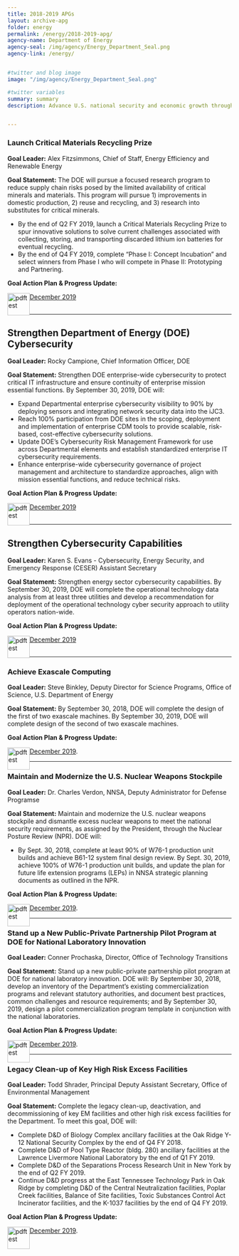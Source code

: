 ```yaml
---
title: 2018-2019 APGs
layout: archive-apg
folder: energy
permalink: /energy/2018-2019-apg/
agency-name: Department of Energy
agency-seal: /img/agency/Energy_Department_Seal.png
agency-link: /energy/


#twitter and blog image
image: "/img/agency/Energy_Department_Seal.png"

#twitter variables
summary: summary
description: Advance U.S. national security and economic growth through scientific and technological innovation to promote affordable and reliable energy through market solutions.


---
```


<h3>Launch Critical Materials Recycling Prize</h3>
<b>Goal Leader:</b> Alex Fitzsimmons, Chief of Staff, Energy Efficiency and Renewable Energy</p>
<p><b>Goal Statement:</b> The DOE will pursue a focused research program to reduce supply chain risks posed by the limited availability of critical minerals and materials. This program will pursue 1) improvements in domestic production, 2) reuse and recycling, and 3) research into substitutes for critical minerals.</p>
<ul>
  <li>By the end of Q2 FY 2019, launch a Critical Materials Recycling Prize to spur innovative solutions to solve current challenges associated with collecting, storing, and transporting discarded lithium ion batteries for eventual recycling.
  </li>
  <li>By the end of Q4 FY 2019, complete “Phase I: Concept Incubation” and select winners from Phase I who will compete in Phase II: Prototyping and Partnering.
  </li>
</ul>
<p><b>Goal Action Plan & Progress Update:</b></p>
<p style="margin-bottom:30px;"><img src="{{site.baseurl}}/img/PDF_icon.png" alt="pdftest" style="float:left;width:50px;align:bottom;"><a class="usa-external_link" href="{{site.baseurl}}/{{page.folder}}/2019_dec_DOE_launch_critcal.pdf">December 2019</a></p>


<hr>

<h2>Strengthen Department of Energy (DOE)  Cybersecurity</h2>
<p><b>Goal Leader:</b> Rocky Campione, Chief Information Officer, DOE</p>
<p><b>Goal Statement:</b>
  Strengthen DOE enterprise-wide cybersecurity to protect critical IT infrastructure and ensure continuity of enterprise mission essential functions. By September 30, 2019, DOE will:
  <ul>
    <li>Expand Departmental enterprise cybersecurity visibility to 90% by deploying sensors and integrating network security data into the iJC3.
    </li>
    <li>Reach 100% participation from DOE sites in the scoping, deployment and implementation of enterprise CDM tools to provide scalable, risk-based, cost-effective cybersecurity solutions.
    </li>
    <li>Update DOE’s Cybersecurity Risk Management Framework for use across Departmental elements and establish standardized enterprise IT cybersecurity requirements.
    </li>
    <li>Enhance enterprise-wide cybersecurity governance of project management and architecture to standardize approaches, align with mission essential functions, and reduce technical risks.
    </li>
  </ul>
</p>
<p><b>Goal Action Plan & Progress Update:</b></p>
<p style="margin-bottom:30px;"><img src="{{site.baseurl}}/img/PDF_icon.png" alt="pdftest" style="float:left;width:50px;align:bottom;"><a class="usa-external_link"  href="{{site.baseurl}}/{{page.folder}}/2019_dec_DOE_strengthen_doe_cyber.pdf">December 2019</a></p>

<hr>

<h2>Strengthen Cybersecurity Capabilities</h2>
<p><b>Goal Leader:</b> Karen S. Evans - Cybersecurity, Energy Security, and Emergency Response (CESER) Assistant Secretary</p>
<p><b>Goal Statement:</b>
  Strengthen energy sector cybersecurity capabilities. By September 30, 2019, DOE will complete the operational technology data analysis from at least three utilities and develop a recommendation for deployment of  the operational technology cyber security approach to utility operators nation-wide.
    </li>
  </ul>
</p>
<p><b>Goal Action Plan & Progress Update:</b></p>
<p style="margin-bottom:30px;"><img src="{{site.baseurl}}/img/PDF_icon.png" alt="pdftest" style="float:left;width:50px;align:bottom;"><a class="usa-external_link"  href="{{site.baseurl}}/{{page.folder}}/2019_dec_DOE_strengthen_cyber_cap.pdf">December 2019</a></p>

<hr>

<h3>Achieve Exascale Computing</h3>

<p><b>Goal Leader:</b> Steve Binkley, Deputy Director for Science Programs, Office of Science, U.S. Department of Energy</p>
<p><b>Goal Statement:</b> By September 30, 2018, DOE will complete the design of the first of two exascale machines.  By September 30, 2019, DOE will complete design of the second of two exascale machines.
</p>
<p><b>Goal Action Plan & Progress Update:</b></p>
   <p><img src="{{site.baseurl}}/img/PDF_icon.png" alt="pdftest" style="float:left;width:50px;align:bottom;"><a class="usa-external_link" href="2019_dec_DOE_exascale_computing.pdf">December 2019</a>.</p>

<hr>

<h3>Maintain and Modernize the U.S. Nuclear Weapons Stockpile</h3>

<p><b>Goal Leader:</b> Dr. Charles Verdon, NNSA, Deputy Administrator for Defense Programse</p>
<p><b>Goal Statement:</b> Maintain and modernize the U.S. nuclear weapons stockpile and dismantle excess nuclear weapons to meet the national security requirements, as assigned by the President, through the Nuclear Posture Review (NPR).  DOE will:
  <ul>
    <li>  By Sept. 30, 2018, complete at least 90% of W76-1 production unit builds and achieve B61-12 system final design review. By Sept. 30, 2019, achieve 100% of W76-1 production unit builds, and update the plan for future life extension programs (LEPs) in NNSA strategic planning documents as outlined in the NPR.</li>
  </ul>
</p>
<p><b>Goal Action Plan & Progress Update:</b></p>
   <p><img src="{{site.baseurl}}/img/PDF_icon.png" alt="pdftest" style="float:left;width:50px;align:bottom;"><a class="usa-external_link"   href="2019_dec_DOE_maintain_and_modernize.pdf">December 2019</a>.</p>


<hr>

<h3>Stand up a New Public-Private Partnership Pilot Program at DOE for National Laboratory Innovation</h3>

<p><b>Goal Leader:</b> Conner Prochaska, Director, Office of Technology Transitions</p>
<p><b>Goal Statement:</b>  Stand up a new public-private partnership pilot program at DOE for national laboratory innovation.  DOE will:
By September 30, 2018, develop an inventory  of the Department’s existing commercialization programs and relevant statutory authorities, and document best practices, common challenges and resource requirements; and By September 30, 2019, design a pilot commercialization program template in conjunction with the national laboratories.</p>
<p><b>Goal Action Plan & Progress Update:</b></p>
   <p><img src="{{site.baseurl}}/img/PDF_icon.png" alt="pdftest" style="float:left;width:50px;align:bottom;"><a class="usa-external_link"  href="2019_dec_DOE_stand_up.pdf">December 2019</a>.</p>

<hr>

<h3>Legacy Clean-up of Key High Risk Excess Facilities</h3>

<p><b>Goal Leader:</b> Todd Shrader, Principal Deputy Assistant Secretary, Office of Environmental Management</p>
<p><b>Goal Statement:</b> Complete the legacy clean-up, deactivation, and decommissioning of key EM facilities and other high risk excess facilities for the Department. To meet this goal, DOE will:
  <ul>
    <li>Complete D&D of Biology Complex ancillary facilities at the Oak Ridge Y-12 National Security Complex by the end of Q4 FY 2018.
    </li>
    <li>Complete D&D of Pool Type Reactor (bldg. 280) ancillary facilities at the Lawrence Livermore National Laboratory by the end of Q1 FY 2019.
    </li>
    <li>Complete D&D of the Separations Process Research Unit in New York by the end of Q2 FY 2019.
    </li>
    <li>Continue D&D progress at the East Tennessee Technology Park in Oak Ridge by completing D&D of the Central Neutralization facilities, Poplar Creek facilities, Balance of Site facilities, Toxic Substances Control Act Incinerator facilities, and the K-1037 facilities by the end of Q4 FY 2019. </li>
  </ul>
</p>

<p><b>Goal Action Plan & Progress Update:</b></p>
 <p><img src="{{site.baseurl}}/img/PDF_icon.png" alt="pdftest" style="float:left;width:50px;align:bottom;"><a class="usa-external_link" href="2019_dec_DOE_clean_up.pdf">December 2019</a>.</p>
